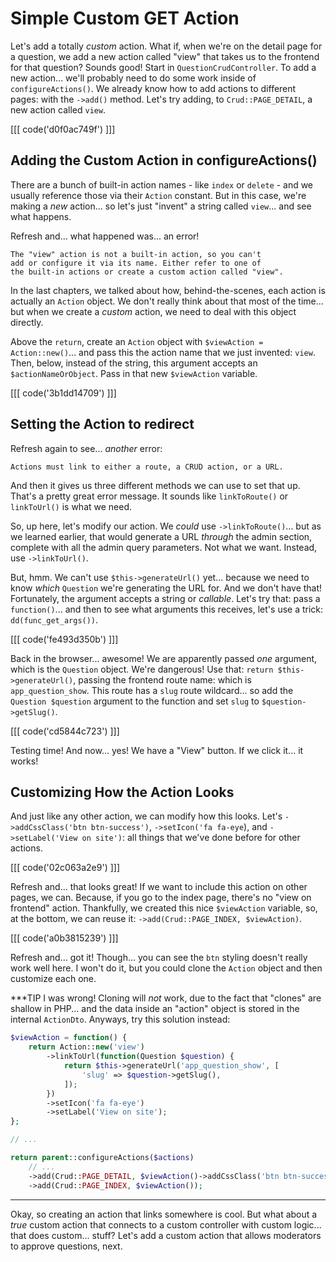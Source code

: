 # Simple Custom GET Action

Let's add a totally *custom* action. What if, when we're on the detail page for a
question, we add a new action called "view" that takes us to the frontend for that
question? Sounds good! Start in `QuestionCrudController`. To add a new action...
we'll probably need to do some work inside of `configureActions()`. We already know
how to add actions to different pages: with the `->add()` method. Let's try adding,
to `Crud::PAGE_DETAIL`, a new action called `view`.

[[[ code('d0f0ac749f') ]]]

## Adding the Custom Action in configureActions()

There are a bunch of built-in action names - like `index` or `delete` - and we
usually reference those via their `Action` constant. But in this case, we're making
a *new* action... so let's just "invent" a string called `view`... and see what
happens.

Refresh and... what happened was... an error!

```
The "view" action is not a built-in action, so you can't
add or configure it via its name. Either refer to one of
the built-in actions or create a custom action called "view".
```

In the last chapters, we talked about how, behind-the-scenes, each action is actually
an `Action` object. We don't really think about that most of the time... but when we
create a *custom* action, we need to deal with this object directly.

Above the `return`, create an `Action` object with `$viewAction = Action::new()`...
and pass this the action name that we just invented: `view`. Then, below, instead
of the string, this argument accepts an `$actionNameOrObject`. Pass in that new
`$viewAction` variable.

[[[ code('3b1dd14709') ]]]

## Setting the Action to redirect

Refresh again to see... *another* error:

```
Actions must link to either a route, a CRUD action, or a URL.
```

And then it gives us three different methods we can use to set that up. That's
a pretty great error message. It sounds like `linkToRoute()` or `linkToUrl()` is
what we need.

So, up here, let's modify our action. We *could* use `->linkToRoute()`... but as
we learned earlier, that would generate a URL *through* the admin section, complete
with all the admin query parameters. Not what we want. Instead, use
`->linkToUrl()`.

But, hmm. We can't use `$this->generateUrl()` yet... because we need to know
*which* `Question` we're generating the URL for. And we don't have that! Fortunately,
the argument accepts a string or *callable*. Let's try that: pass a `function()`...
and then to see what arguments this receives, let's use a trick:
`dd(func_get_args())`.

[[[ code('fe493d350b') ]]]

Back in the browser... awesome! We are apparently passed *one* argument, which is
the `Question` object. We're dangerous! Use that: `return $this->generateUrl()`,
passing the frontend route name: which is `app_question_show`. This route has
a `slug` route wildcard... so add the `Question $question` argument to the
function and set `slug` to `$question->getSlug()`.

[[[ code('cd5844c723') ]]]

Testing time! And now... yes! We have a "View" button. If we click it... it works!

## Customizing How the Action Looks

And just like any other action, we can modify how this looks. Let's
`->addCssClass('btn btn-success')`, `->setIcon('fa fa-eye`), and
`->setLabel('View on site')`: all things that we've done before for other actions.

[[[ code('02c063a2e9') ]]]

Refresh and... that looks great! If we want to include this action on other pages,
we can. Because, if you go to the index page, there's no "view on frontend" action.
Thankfully, we created this nice `$viewAction` variable, so, at the bottom, we
can reuse it: `->add(Crud::PAGE_INDEX, $viewAction)`.

[[[ code('a0b3815239') ]]]

Refresh and... got it! Though... you can see the `btn` styling doesn't really work
well here. I won't do it, but you could clone the `Action` object and then
customize each one.

***TIP
I was wrong! Cloning will *not* work, due to the fact that "clones" are shallow in
PHP... and the data inside an "action" object is stored in the internal `ActionDto`.
Anyways, try this solution instead:

```php
$viewAction = function() {
    return Action::new('view')
        ->linkToUrl(function(Question $question) {
            return $this->generateUrl('app_question_show', [
                'slug' => $question->getSlug(),
            ]);
        })
        ->setIcon('fa fa-eye')
        ->setLabel('View on site');
};

// ...

return parent::configureActions($actions)
    // ...
    ->add(Crud::PAGE_DETAIL, $viewAction()->addCssClass('btn btn-success'))
    ->add(Crud::PAGE_INDEX, $viewAction());
```
***

Okay, so creating an action that links somewhere is cool. But what about a *true*
custom action that connects to a custom controller with custom logic... that does
custom... stuff? Let's add a custom action that allows moderators to approve
questions, next.
